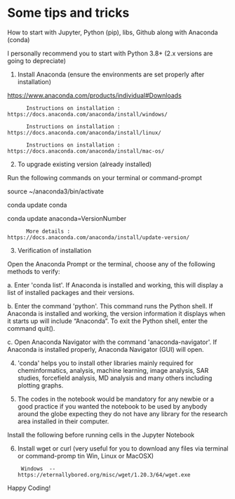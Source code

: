 # Some tips and tricks
How to start with Jupyter, Python (pip), libs, Github along with Anaconda (conda)

I personally recommend you to start with Python 3.8+ (2.x versions are going to depreciate)

1. Install Anaconda (ensure the environments are set properly after installation)
  
  https://www.anaconda.com/products/individual#Downloads
          
          Instructions on installation : https://docs.anaconda.com/anaconda/install/windows/
          
          Instructions on installation : https://docs.anaconda.com/anaconda/install/linux/
          
          Instructions on installation : https://docs.anaconda.com/anaconda/install/mac-os/

2. To upgrade existing version (already installed)
  
  Run the following commands on your terminal or command-prompt
  
  source ~/anaconda3/bin/activate
  
  conda update conda
  
  conda update anaconda=VersionNumber
          
          More details : https://docs.anaconda.com/anaconda/install/update-version/

3. Verification of installation
  
  Open the Anaconda Prompt or the terminal, choose any of the following methods to verify:

  a. Enter 'conda list'. If Anaconda is installed and working, this will display a list of installed packages and their  versions.
  
  b. Enter the command 'python'. This command runs the Python shell. If Anaconda is installed and working, the version information it displays when it starts up will include “Anaconda”. To exit the Python shell, enter the command quit().
  
  c. Open Anaconda Navigator with the command 'anaconda-navigator'. If Anaconda is installed properly, Anaconda Navigator (GUI) will open.

4. 'conda' helps you to install other libraries mainly required for cheminformatics, analysis, machine learning, image analysis, SAR studies, forcefield analysis, MD analysis and many others including plotting graphs.

5. The codes in the notebook would be mandatory for any newbie or a good practice if you wanted the notebook to be used by anybody around the globe expecting they do not have any library for the research area installed in their computer.

Install the following before running cells in the Jupyter Notebook

6. Install wget or curl (very useful for you to download any files via terminal or command-promp tin Win, Linux or MacOSX)

        Windows  --  https://eternallybored.org/misc/wget/1.20.3/64/wget.exe

Happy Coding!
